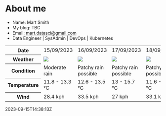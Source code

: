 # About me

- Name: Mart Smith
- My blog: TBC
- Email: [mart.datasci@gmail.com](mailto:mart.datasci6@gmail.com)
- Data Engineer | SysAdmin | DevOps | Kubernetes


<table>
    <tr>
        <th>Date</th>
        <td>15/09/2023</td><td>16/09/2023</td><td>17/09/2023</td><td>18/09/2023</td><td>19/09/2023</td><td>20/09/2023</td><td>21/09/2023</td>
    </tr>
    <tr>
        <th>Weather</th>
        <td><img src="https://cdn.weatherapi.com/weather/64x64/day/302.png"/></td><td><img src="https://cdn.weatherapi.com/weather/64x64/day/176.png"/></td><td><img src="https://cdn.weatherapi.com/weather/64x64/day/176.png"/></td><td><img src="https://cdn.weatherapi.com/weather/64x64/day/176.png"/></td><td><img src="https://cdn.weatherapi.com/weather/64x64/day/176.png"/></td><td><img src="https://cdn.weatherapi.com/weather/64x64/day/176.png"/></td><td><img src="https://cdn.weatherapi.com/weather/64x64/day/116.png"/></td>
    </tr>
    <tr>
        <th>Condition</th>
        <td width="200px">Moderate rain</td><td width="200px">Patchy rain possible</td><td width="200px">Patchy rain possible</td><td width="200px">Patchy rain possible</td><td width="200px">Patchy rain possible</td><td width="200px">Patchy rain possible</td><td width="200px">Partly cloudy</td>
    </tr>
    <tr>
        <th>Temperature</th>
        <td>11.8 -  13.3 °C</td><td>12.6 -  13.5 °C</td><td>13 -  15.7 °C</td><td>11.6 -  16.1 °C</td><td>11.1 -  14.5 °C</td><td>10.3 -  14.7 °C</td><td>11.3 -  16.2 °C</td>
    </tr>
    <tr>
        <th>Wind</th>
        <td>28.4 kph</td><td>33.5 kph</td><td>27 kph</td><td>33.1 kph</td><td>40.7 kph</td><td>20.5 kph</td><td>24.1 kph</td>
    </tr>
</table>


2023-09-15T14:38:13Z

